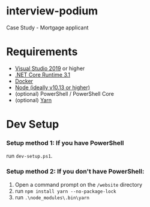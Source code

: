 # interview-podium
Case Study - Mortgage applicant


# Requirements

* [Visual Studio 2019](https://visualstudio.microsoft.com/downloads/) or higher
* [.NET Core Runtime 3.1](https://dotnet.microsoft.com/download/dotnet-core/3.1)
* [Docker](https://docs.docker.com/get-docker/)
* [Node (ideally v10.13 or higher)](https://nodejs.org/en/download/)
* (optional) PowerShell / PowerShell Core
* (optional) [Yarn](https://yarnpkg.com)

# Dev Setup

### Setup method 1: If you have PowerShell
run `dev-setup.ps1`.

### Setup method 2: If you don't have PowerShell:

1. Open a command prompt on the `/website` directory
2. run `npm install yarn --no-package-lock`
3. run `.\node_modules\.bin\yarn`